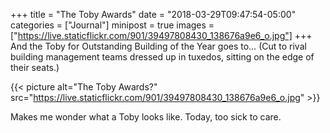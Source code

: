 +++
title = "The Toby Awards"
date = "2018-03-29T09:47:54-05:00"
categories = ["Journal"]
minipost = true
images = ["https://live.staticflickr.com/901/39497808430_138676a9e6_o.jpg"]
+++
And the Toby for Outstanding Building of the Year goes to… (Cut to rival building management teams dressed up in tuxedos, sitting on the edge of their seats.)

{{< picture alt="The Toby Awards?" src="https://live.staticflickr.com/901/39497808430_138676a9e6_o.jpg" >}}

Makes me wonder what a Toby looks like. Today, too sick to care.
